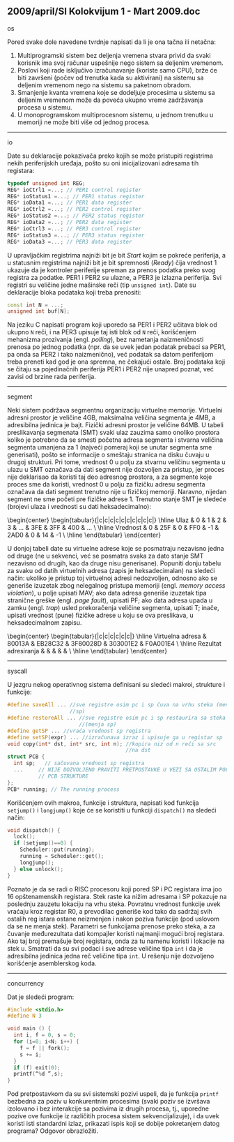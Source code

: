 2009/april/SI Kolokvijum 1 - Mart 2009.doc
--------------------------------------------------------------------------------
os

Pored svake dole navedene tvrdnje napisati da li je ona tačna ili netačna:

1.  Multiprogramski sistem bez deljenja vremena stvara privid da svaki korisnik ima svoj
računar uspešnije nego sistem sa deljenim vremenom.
2.  Poslovi koji rade isključivo izračunavanje (koriste samo CPU), brže će biti završeni (počev
od trenutka kada su aktivirani) na sistemu sa deljenim vremenom nego na sistemu sa
paketnom obradom.
3.  Smanjenje kvanta vremena koje se dodeljuje procesima u sistemu sa deljenim vremenom
može da poveća ukupno vreme zadržavanja procesa u sistemu.
4. U monoprogramskom multiprocesnom sistemu, u jednom trenutku u memoriji ne može biti
više od jednog procesa.

--------------------------------------------------------------------------------
io

Date su deklaracije pokazivača preko kojih se može pristupiti registrima nekih periferijskih
uređaja, pošto su oni inicijalizovani adresama tih registara:
```cpp
typedef unsigned int REG;
REG* ioCtrl1 =...; // PER1 control register
REG* ioStatus1 =...; // PER1 status register
REG* ioData1 =...; // PER1 data register
REG* ioCtrl2 =...; // PER2 control register
REG* ioStatus2 =...; // PER2 status register
REG* ioData2 =...; // PER2 data register
REG* ioCtrl3 =...; // PER3 control register
REG* ioStatus3 =...; // PER3 status register
REG* ioData3 =...; // PER3 data register
```
U upravljačkim registrima najniži bit je bit *Start* kojim se pokreće periferija, a u statusnim
registrima najniži bit je bit spremnosti (*Ready*)  čija vrednost 1 ukazuje da je kontroler
periferije spreman za prenos podatka preko svog registra za podatke. PER1 i PER2 su ulazne,
a PER3 je izlazna periferija. Svi registri su veličine jedne mašinske reči (tip `unsigned int`).
Date su deklaracije bloka podataka koji treba prenositi:
```cpp
const int N = ...;
unsigned int buf[N];
```

Na jeziku C napisati program koji uporedo sa PER1 i PER2 učitava blok od ukupno `N` reči, i
na PER3 upisuje taj isti blok od `N` reči, korišćenjem mehanizma prozivanja (engl. *polling*),
bez nametanja naizmeničnosti prenosa po jednog podatka (npr. da se uvek jedan podatak
prebaci sa PER1, pa onda sa PER2 i tako naizmenično), već podatak sa datom periferijom
treba preneti kad god je ona spremna, ne čekajući ostale. Broj podataka koji se čitaju sa
pojedinačnih periferija PER1 i PER2 nije unapred poznat, već zavisi od brzine rada periferija.

--------------------------------------------------------------------------------
segment

Neki sistem podržava segmentnu organizaciju virtuelne memorije. Virtuelni adresni prostor je
veličine 4GB, maksimalna veličina segmenta je 4MB, a adresibilna jedinica je bajt. Fizički
adresni prostor je veličine 64MB. U tabeli preslikavanja segmenata (SMT) svaki ulaz zauzima
samo onoliko prostora koliko je potrebno da se smesti početna adresa segmenta i stvarna
veličina segmenta umanjena za 1 (najveći pomeraj koji se unutar segmenta sme generisati),
pošto se informacije o smeštaju stranica na disku čuvaju u drugoj strukturi. Pri tome, vrednost
0 u polju za stvarnu veličinu segmenta u ulazu u SMT označava da dati segment nije
dozvoljen za pristup, jer proces nije deklarisao da koristi taj deo adresnog prostora, a za
segmente koje proces sme da koristi, vrednost 0 u polju za fizičku adresu segmenta označava
da dati segment trenutno nije u fizičkoj memoriji. Naravno, nijedan segment ne sme početi
pre fizičke adrese 1.  Trenutno stanje SMT je sledeće (brojevi ulaza i vrednosti su dati
heksadecimalno):

\begin{center}
\begin{tabular}{|c|c|c|c|c|c|c|c|c|c|}
\hline
Ulaz & 0 & 1 & 2  & 3 & ... & 3FE & 3FF & 400 & ... \\
\hline
Vrednost & 0 & 25F & 0 & FF0 & -1 & 2AD0 & 0 & 14 & -1 \\
\hline
\end{tabular}
\end{center}

U donjoj tabeli date su virtuelne adrese koje se posmatraju nezavisno jedna od druge (ne u
sekvenci, već se posmatra svaka za dato stanje SMT nezavisno od drugih, kao da druge nisu
generisane).  Popuniti donju tabelu za svaku od datih virtuelnih adresa (zapis je
heksadecimalan)  na sledeći način:  ukoliko je pristup toj virtuelnoj adresi nedozvoljen,
odnosno ako se generiše izuzetak zbog nelegalnog pristupa memoriji (engl. *memory access violation*), u polje upisati MAV; ako data adresa generiše izuzetak tipa stranične greške (engl. *page fault*),  upisati PF; ako data adresa upada u zamku (engl. *trap*)  usled prekoračenja
veličine segmenta, upisati T; inače,  upisati vrednost (pune)  fizičke adrese u koju se ova
preslikava, u heksadecimalnom zapisu.

\begin{center}
\begin{tabular}{|c|c|c|c|c|c|}
\hline
Virtuelna adresa & 80013A & EB28C32 & 3F80028D & 303001E2 & F0A001E4 \\
\hline
Rezultat adresiranja & & & & &  \\
\hline
\end{tabular}
\end{center}

--------------------------------------------------------------------------------
syscall

U jezgru nekog operativnog sistema definisani su sledeći makroi, strukture i funkcije:
```cpp
#define saveAll ... //sve registre osim pc i sp čuva na vrhu steka (menja
                    //sp)
#define restoreAll ... //sve registre osim pc i sp restaurira sa steka
                       //(menja sp)
#define getSP ... //vraća vrednost sp registra
#define setSP(expr) ... //izračunava izraz i upisuje ga u registar sp
void copy(int* dst, int* src, int n); //kopira niz od n reči sa src
                                      //na dst
struct PCB {
  int sp;   // sačuvana vrednost sp registra
  ...     // NIJE DOZVOLJENO PRAVITI PRETPOSTAVKE U VEZI SA OSTALIM POLJIMA
          // PCB STRUKTURE
};
PCB* running; // The running process
```
Korišćenjem ovih makroa,  funkcije i struktura,  napisati kod funkcija `setjump()`   i
`longjump()` koje će se koristiti u funkciji `dispatch()` na sledeći način:
```cpp
void dispatch() {
  lock();
  if (setjump()==0) {
    Scheduler::put(running);
    running = Scheduler::get();
    longjump();
  } else unlock();
}
```

Poznato je da se radi o RISC procesoru koji pored SP i PC registara ima joo 16
opštenamenskih registara. Stek raste ka nižim adresama i SP pokazuje na poslednju zauzetu
lokaciju na vrhu steka. Povratnu vrednost funkcije uvek vraćaju kroz registar R0, a prevodilac
generiše kod tako da sadržaj svih ostalih reg istara ostane neizmenjen i nakon poziva funkcije
(pod uslovom da se ne menja stek). Parametri se funkcijama prenose preko steka, a za čuvanje
međurezultata dati kompajler koristi najmanji mogući broj registara. Ako taj broj premašuje
broj registara, onda za tu namenu koristi i lokacije na stek u. Smatrati da su svi podaci i sve
adrese veličine tipa `int` i da je adresibilna jedinica jedna reč veličine tipa `int`. U rešenju nije
dozvoljeno korišćenje asemblerskog koda.

--------------------------------------------------------------------------------
concurrency

Dat je sledeći program:
```cpp
#include <stdio.h>
#define N 3

void main () {
  int i, f = 0, s = 0;
  for (i=0; i<N; i++) {
    f = f || fork();
    s += i;
  }
  if (f) exit(0);
  printf(“%d ”,s);
}
```
Pod pretpostavkom da su svi sistemski pozivi uspeli, da je funkcija `printf` bezbedna za poziv
u konkurentnim procesima (svaki poziv se izvršava izolovano i bez interakcije sa pozivima iz
drugih procesa, tj., uporedne pozive ove funkcije iz različitih procesa sistem sekvencijalizuje),
i da uvek koristi isti standardni izlaz, prikazati ispis koji se dobije pokretanjem datog
programa? Odgovor obrazložiti.
